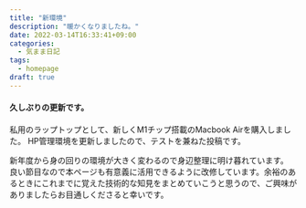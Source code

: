 ```yaml
---
title: "新環境"
description: "暖かくなりましたね。"
date: 2022-03-14T16:33:41+09:00
categories:
  - 気まま日記
tags:
  - homepage
draft: true
---
```


#### 久しぶりの更新です。

私用のラップトップとして、新しくM1チップ搭載のMacbook Airを購入しました。
HP管理環境を更新しましたので、テストを兼ねた投稿です。

<!--more-->

新年度から身の回りの環境が大きく変わるので身辺整理に明け暮れています。
良い節目なので本ページも有意義に活用できるように改修しています。余裕のあるときにこれまでに覚えた技術的な知見をまとめていこうと思うので、ご興味がありましたらお目通しくださると幸いです。
